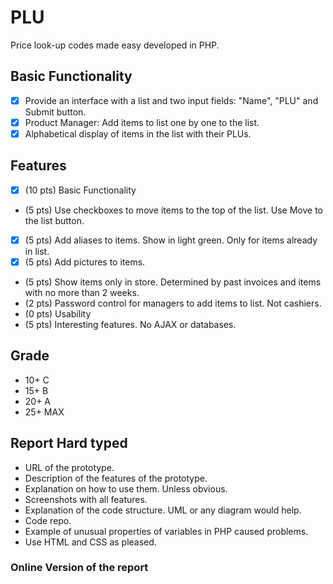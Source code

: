# PLU

Price look-up codes made easy developed in PHP.

## Basic Functionality
* [x] Provide an interface with a list and two input fields: "Name", "PLU" and Submit button.
* [x] Product Manager: Add items to list one by one to the list.
* [x] Alphabetical display of items in the list with their PLUs.

## Features
* [x] (10 pts) Basic Functionality
* (5 pts)  Use checkboxes to move items to the top of the list. Use Move to the list button.
* [x] (5 pts)  Add aliases to items. Show in light green. Only for items already in list.
* [x] (5 pts)  Add pictures to items.
* (5 pts)  Show items only in store. Determined by past invoices and items with no more than  2 weeks.
* (2 pts)  Password control for managers to add items to list. Not cashiers.
* (0 pts)  Usability
* (5 pts)  Interesting features. No AJAX or databases.

## Grade
* 10+ C
* 15+ B
* 20+ A
* 25+ MAX

## Report Hard typed
* URL of the prototype.
* Description of the features of the prototype.
* Explanation on how to use them. Unless obvious.
* Screenshots with all features.
* Explanation of the code structure. UML or any diagram would help.
* Code repo.
* Example of unusual properties of variables in PHP caused problems.
* Use HTML and CSS as pleased.

### Online Version of the report
